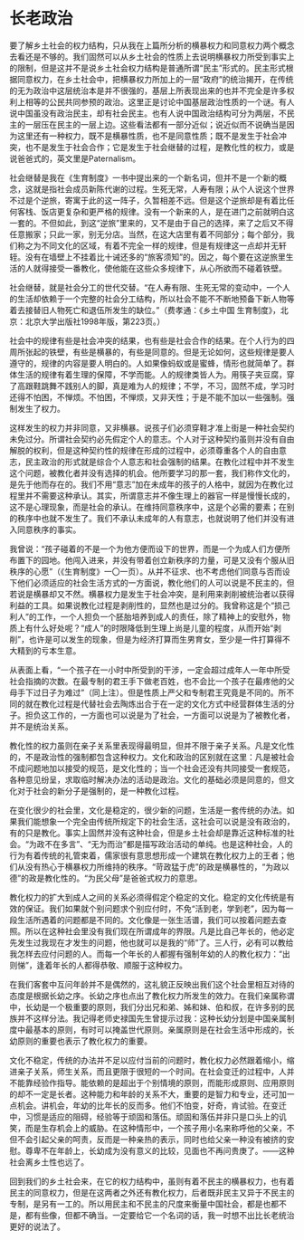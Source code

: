 # 长老政治

要了解乡土社会的权力结构，只从我在上篇所分析的横暴权力和同意权力两个概念去看还是不够的。我们固然可以从乡土社会的性质上去说明横暴权力所受到事实上的限制，但是这并不是说乡土社会权力结构是普通所谓“民主”形式的。民主形式根据同意权力，在乡土社会中，把横暴权力所加上的一层“政府”的统治揭开，在传统的无为政治中这层统治本是并不很强的，基层上所表现出来的也并不完全是许多权利上相等的公民共同参预的政治。这里正是讨论中国基层政治性质的一个谜。有人说中国虽没有政治民主，却有社会民主。也有人说中国政治结构可分为两层，不民主的一层压在民主的一层上边。这些看法都有一部分近似；说近似而不说确当是因为这里还有一种权力，既不是横暴性质，也不是同意性质；既不是发生于社会冲突，也不是发生于社会合作；它是发生于社会继替的过程，是教化性的权力，或是说爸爸式的，英文里是Paternalism。

社会继替是我在《生育制度》一书中提出来的一个新名词，但并不是一个新的概念，这就是指社会成员新陈代谢的过程。生死无常，人寿有限；从个人说这个世界不过是个逆旅，寄寓于此的这一阵子，久暂相差不远。但是这个逆旅却是有着比任何客栈、饭店更复杂和更严格的规律。没有一个新来的人，是在进门之前就明白这一套的。不但如此，到这“逆旅”里来的，又不是由于自己的选择，来了之后又不得任意搬家；只此一家，别无分店。当然，在这大店里有着不同部分；每个部分，我们称之为不同文化的区域，有着不完全一样的规律，但是有规律这一点却并无轩轾。没有在墙壁上不挂着比十诫还多的“旅客须知”的。因之，每个要在这逆旅里生活的人就得接受一番教化，使他能在这些众多规律下，从心所欲而不碰着铁壁。

社会继替，就是社会分工的世代交替。“在人寿有限、生死无常的变动中，一个人的生活却依赖于一个完整的社会分工结构，所以社会不能不不断地预备下新人物等着去接替旧人物死亡和退伍所发生的缺位。”（费孝通：《乡土中国 生育制度》，北京：北京大学出版社1998年版，第223页。）

社会中的规律有些是社会冲突的结果，也有些是社会合作的结果。在个人行为的四周所张起的铁壁，有些是横暴的，有些是同意的。但是无论如何，这些规律是要人遵守的，规律的内容是要人明白的。人如果像蚂蚁或是蜜蜂，情形也就简单了。群体生活的规律有着生理的保障，不学而能。人的规律类皆人为。用筷子夹豆腐，穿了高跟鞋跳舞不践别人的脚，真是难为人的规律；不学，不习，固然不成，学习时还得不怕困，不惮烦。不怕困，不惮烦，又非天性；于是不能不加以一些强制。强制发生了权力。

这样发生的权力并非同意，又非横暴。说孩子们必须穿鞋才准上街是一种社会契约未免过分。所谓社会契约必先假定个人的意志。个人对于这种契约虽则并没有自由解脱的权利，但是这种契约性的规律在形成的过程中，必须尊重各个人的自由意志，民主政治的形式就是综合个人意志和社会强制的结果。在教化过程中并不发生这个问题，被教化者并没有选择的机会。他所要学习的那一套，我们称作文化的，是先于他而存在的。我们不用“意志”加在未成年的孩子的人格中，就因为在教化过程里并不需要这种承认。其实，所谓意志并不像生理上的器官一样是慢慢长成的，这不是心理现象，而是社会的承认。在维持同意秩序中，这是个必需的要素；在别的秩序中也就不发生了。我们不承认未成年的人有意志，也就说明了他们并没有进入同意秩序的事实。

我曾说：“孩子碰着的不是一个为他方便而设下的世界，而是一个为成人们方便所布置下的园地。他闯入进来，并没有带着创立新秩序的力量，可是又没有个服从旧秩序的心愿”（《生育制度》一〇一页）。从并不征求、也不考虑他们同意与否而设下他们必须适应的社会生活方式的一方面说，教化他们的人可以说是不民主的，但若说是横暴却又不然。横暴权力是发生于社会冲突，是利用来剥削被统治者以获得利益的工具。如果说教化过程是剥削性的，显然也是过分的。我曾称这是个“损己利人”的工作，一个人担负一个胚胎培养到成人的责任，除了精神上的安慰外，物质上有什么好处呢？“成人”的时限降低到生理上尚是儿童的程度，从而开始“剥削”，也许是可以发生的现象，但是为经济打算而生男育女，至少是一件打算得不大精到的亏本生意。

从表面上看，“一个孩子在一小时中所受到的干涉，一定会超过成年人一年中所受社会指摘的次数。在最专制的君王手下做老百姓，也不会比一个孩子在最疼他的父母手下过日子为难过”（同上注）。但是性质上严父和专制君王究竟是不同的。所不同的就在教化过程是代替社会去陶炼出合于在一定的文化方式中经营群体生活的分子。担负这工作的，一方面也可以说是为了社会，一方面可以说是为了被教化者，并不是统治关系。

教化性的权力虽则在亲子关系里表现得最明显，但并不限于亲子关系。凡是文化性的，不是政治性的强制都包含这种权力。文化和政治的区别就在这里：凡是被社会不成问题地加以接受的规范，是文化性的；当一个社会还没有共同接受一套规范，各种意见纷呈，求取临时解决办法的活动是政治。文化的基础必须是同意的，但文化对于社会的新分子是强制的，是一种教化过程。

在变化很少的社会里，文化是稳定的，很少新的问题，生活是一套传统的办法。如果我们能想象一个完全由传统所规定下的社会生活，这社会可以说是没有政治的，有的只是教化。事实上固然并没有这种社会，但是乡土社会却是靠近这种标准的社会。“为政不在多言”、“无为而治”都是描写政治活动的单纯。也是这种社会，人的行为有着传统的礼管束着，儒家很有意思想形成一个建筑在教化权力上的王者；他们从没有热心于横暴权力所维持的秩序。“苛政猛于虎”的政是横暴性的，“为政以德”的政是教化性的。“为民父母”是爸爸式权力的意思。

教化权力的扩大到成人之间的关系必须得假定个稳定的文化。稳定的文化传统是有效的保证。我们如果就个别问题求个别应付时，不免“活到老，学到老”，因为每一段生活所遇着的问题都是不同的。文化像是一张生活谱，我们可以按着问题去查照。所以在这种社会里没有我们现在所谓成年的界限。凡是比自己年长的，他必定先发生过我现在才发生的问题，他也就可以是我的“师”了。三人行，必有可以教给我怎样去应付问题的人。而每一个年长的人都握有强制年幼的人的教化权力：“出则悌”，逢着年长的人都得恭敬、顺服于这种权力。

在我们客套中互问年龄并不是偶然的，这礼貌正反映出我们这个社会里相互对待的态度是根据长幼之序。长幼之序也点出了教化权力所发生的效力。在我们亲属称谓中，长幼是一个极重要的原则，我们分出兄和弟、姊和妹、伯和叔，在许多别的民族并不这样分法。我记得老师史禄国先生曾提示过我：这种长幼分划是中国亲属制度中最基本的原则，有时可以掩盖世代原则。亲属原则是在社会生活中形成的，长幼原则的重要也表示了教化权力的重要。

文化不稳定，传统的办法并不足以应付当前的问题时，教化权力必然跟着缩小，缩进亲子关系，师生关系，而且更限于很短的一个时间。在社会变迁的过程中，人并不能靠经验作指导。能依赖的是超出于个别情境的原则，而能形成原则、应用原则的却不一定是长者。这种能力和年龄的关系不大，重要的是智力和专业，还可加一点机会。讲机会，年幼的比年长的反而多。他们不怕变，好奇，肯试验。在变迁中，习惯是适应的阻碍，经验等于顽固和落伍。顽固和落伍并非只是口头上的讥笑，而是生存机会上的威胁。在这种情形中，一个孩子用小名来称呼他的父亲，不但不会引起父亲的呵责，反而是一种亲热的表示，同时也给父亲一种没有被挤的安慰。尊卑不在年龄上，长幼成为没有意义的比较，见面也不再问贵庚了。——这种社会离乡土性也远了。

回到我们的乡土社会来，在它的权力结构中，虽则有着不民主的横暴权力，也有着民主的同意权力，但是在这两者之外还有教化权力，后者既非民主又异于不民主的专制，是另有一工的。所以用民主和不民主的尺度来衡量中国社会，都是也都不是，都有些像，但都不确当。一定要给它一个名词的话，我一时想不出比长老统治更好的说法了。